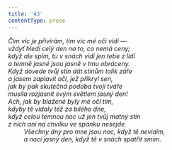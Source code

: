 ```yaml
---
title: '43'
contentType: prose
---
```


<section>

_Čím víc je přivírám, tím víc mé oči vidí —  
vždyť hledí celý den na to, co nemá ceny;  
když ale spím, tu v snách vidí jen tebe z lidí  
a temně jasné jsou jasně v tmu obráceny.  
Když dovede tvůj stín dát stínům tolik záře  
a jasem zaplavit oči, jež přikryl sen,  
jak by pak skutečná podoba tvojí tváře  
musila rozjasnit svým světlem jasný den!  
Ach, jak by blažené byly mé oči tím,  
kdyby tě vídaly též za bílého dne,  
když celou temnou noc už jen tvůj matný stín  
z nich ani na chvilku ve spánku nesejde.  
         Všechny dny pro mne jsou noc, když tě nevidím,  
         a noci jasný den, když tě v snách spatřit smím._

</section>
